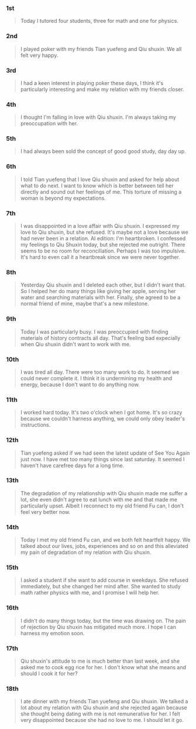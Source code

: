### 1st
> Today I tutored four students, three for math and one for physics.

### 2nd
> I played poker with my friends Tian yuefeng and Qiu shuxin. We all felt very happy.

### 3rd
> I had a keen interest in playing poker these days, I think it's particularly interesting and make my relation with my friends closer.

### 4th
> I thought I'm falling in love with Qiu shuxin. I'm always taking my preoccupation with her.

### 5th
> I had always been sold the concept of good good study, day day up.

### 6th
> I told Tian yuefeng that I love Qiu shuxin and asked for help about what to do next. I want to know which is better between tell her directly and sound out her feelings of me. This torture of missing a woman is beyond my expectations.

### 7th
> I was disappointed in a love affair with Qiu shuxin. I expressed my love to Qiu shuxin, but she refused. It's maybe not a love because we had never been in a relation.
> AI edition: I'm heartbroken. I confessed my feelings to Qiu Shuxin today, but she rejected me outright. There seems to be no room for reconciliation. Perhaps I was too impulsive. It's hard to even call it a heartbreak since we were never together.

### 8th
> Yesterday Qiu shuxin and I deleted each other, but I didn't want that. So I helped her do many things like giving her apple, serving her water and searching materials with her. Finally, she agreed to be a normal friend of mine, maybe that's a new milestone.

### 9th
> Today I was particularly busy. I was preoccupied with finding materials of history contracts all day. That's feeling bad expecially when Qiu shuxin didn't want to work with me.

### 10th
> I was tired all day. There were too many work to do. It seemed we could never complete it. I think it is undermining my health and energy, because I don't want to do anything now.

### 11th
> I worked hard today. It's two o'clock when I got home. It's so crazy because we couldn't harness anything, we could only obey leader's instructions.

### 12th
> Tian yuefeng asked if we had seen the latest update of See You Again just now. I have met too many things since last saturday. It seemed I haven't have carefree days for a long time.

### 13th
> The degradation of my relationship with Qiu shuxin made me suffer a lot, she even didn't agree to eat lunch with me and that made me particularly upset. Albeit I reconnect to my old friend Fu can, I don't feel very better now.

### 14th
> Today I met my old friend Fu can, and we both felt heartfelt happy. We talked about our lives, jobs, experiences and so on and this alleviated my pain of degradation of my relation with Qiu shuxin.

### 15th
> I asked a student if she want to add course in weekdays. She refused immediately, but she changed her mind after. She wanted to study math rather physics with me, and I promise I will help her.

### 16th
> I didn't do many things today, but the time was drawing on. The pain of rejection by Qiu shuxin has mitigated much more. I hope I can harness my emotion soon.

### 17th
> Qiu shuxin's attitude to me is much better than last week, and she asked me to cook egg rice for her. I don't know what she means and should I cook it for her?

### 18th
> I ate dinner with my friends Tian yuefeng and Qiu shuxin. We talked a lot about my relation with Qiu shuxin and she rejected again because she thought being dating with me is not remunerative for her. I felt very disappointed because she had no love to me. I should let it go.
